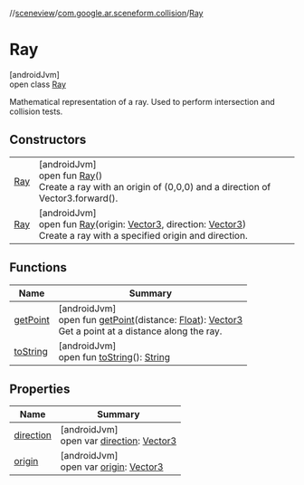 //[sceneview](../../../index.md)/[com.google.ar.sceneform.collision](../index.md)/[Ray](index.md)

# Ray

[androidJvm]\
open class [Ray](index.md)

Mathematical representation of a ray. Used to perform intersection and collision tests.

## Constructors

| | |
|---|---|
| [Ray](-ray.md) | [androidJvm]<br>open fun [Ray](-ray.md)()<br>Create a ray with an origin of (0,0,0) and a direction of Vector3.forward(). |
| [Ray](-ray.md) | [androidJvm]<br>open fun [Ray](-ray.md)(origin: [Vector3](../../com.google.ar.sceneform.math/-vector3/index.md), direction: [Vector3](../../com.google.ar.sceneform.math/-vector3/index.md))<br>Create a ray with a specified origin and direction. |

## Functions

| Name | Summary |
|---|---|
| [getPoint](get-point.md) | [androidJvm]<br>open fun [getPoint](get-point.md)(distance: [Float](https://kotlinlang.org/api/latest/jvm/stdlib/kotlin/-float/index.html)): [Vector3](../../com.google.ar.sceneform.math/-vector3/index.md)<br>Get a point at a distance along the ray. |
| [toString](to-string.md) | [androidJvm]<br>open fun [toString](to-string.md)(): [String](https://developer.android.com/reference/kotlin/java/lang/String.html) |

## Properties

| Name | Summary |
|---|---|
| [direction](direction.md) | [androidJvm]<br>open var [direction](direction.md): [Vector3](../../com.google.ar.sceneform.math/-vector3/index.md) |
| [origin](origin.md) | [androidJvm]<br>open var [origin](origin.md): [Vector3](../../com.google.ar.sceneform.math/-vector3/index.md) |
